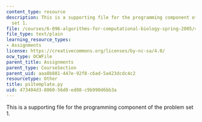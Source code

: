 ```yaml
---
content_type: resource
description: This is a supporting file for the programming component of the problem
  set 1.
file: /courses/6-096-algorithms-for-computational-biology-spring-2005/473404d3806056d0ed08c9b990d6bb3a_ps1template.py
file_type: text/plain
learning_resource_types:
- Assignments
license: https://creativecommons.org/licenses/by-nc-sa/4.0/
ocw_type: OCWFile
parent_title: Assignments
parent_type: CourseSection
parent_uid: aaa8b881-447e-92f8-c6ad-5a423dcdc4c2
resourcetype: Other
title: ps1template.py
uid: 473404d3-8060-56d0-ed08-c9b990d6bb3a
---
```

This is a supporting file for the programming component of the problem set 1.